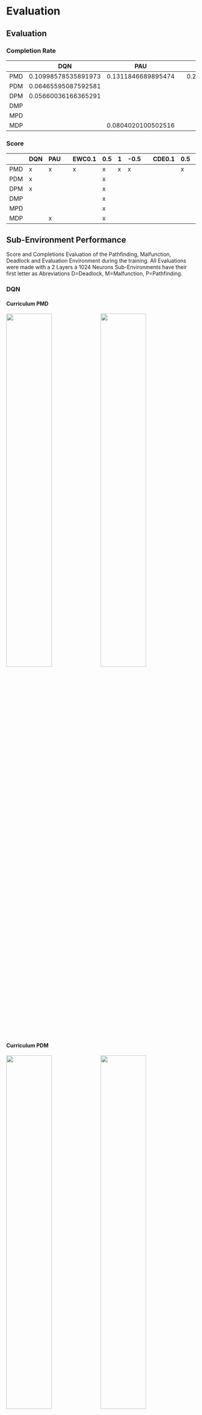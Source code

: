 # Evaluation #

## Evaluation ##
### Completion Rate ###
|     | DQN               | PAU              | | EWC0.1            | 0.5                | 1                 | -0.5              | |CDE0.1 | 0.5| 1                   | -0.5| 
|-----|-------------------|------------------|-|-------------------|--------------------|-------------------|-------------------|-|-------|----|---------------------|-----|
| PMD |0.10998578535891973|0.1311846689895474| |0.24004000666777675|0.18346080796673922 |0.14735930735930755|0.10354029532111728| |       |  0.25259515570934093 | 0.14408113306522116 |     |
| PDM |0.06465595087592581|                  | |                   |0.09500177242112744 |   |     | |       |    |   |     |
| DPM |0.05660036166365291|                  | |                   |0.06928034371643421 |   |     | |       |    |   |     |
| DMP |                   |                  | |                   |0.11357586512866051 |   |     | |       |    |   |     |
| MPD |                   |                  | |                   |0.2170003393281295  |   |     | |       |    |   |     |
| MDP |                   |0.0804020100502516| |                   |0.09813664596273322 |   |     | |       |    |   |     |

### Score ###
|     | DQN | PAU | | EWC0.1| 0.5| 1 | -0.5| |CDE0.1 | 0.5| 1 | -0.5| 
|-----|-----|-----|-|-------|----|---|-----|-|-------|----|---|-----|
| PMD | x   | x   | | x     | x  | x |  x  | |       |  x | x |     |
| PDM | x   |     | |       | x  |   |     | |       |    |   |     |
| DPM | x   |     | |       | x  |   |     | |       |    |   |     |
| DMP |     |     | |       | x  |   |     | |       |    |   |     |
| MPD |     |     | |       | x  |   |     | |       |    |   |     |
| MDP |     |  x  | |       | x  |   |     | |       |    |   |     |

## Sub-Environment Performance ##
Score and Completions Evaluation of the Pathfinding, Malfunction, Deadlock and Evaluation Environment during the training.
All Evaluations were made with a 2 Layers à 1024 Neurons
Sub-Environments have their first letter as Abreviations D=Deadlock, M=Malfunction, P=Pathfinding.

### DQN ###
#### Curriculum PMD ####
<p float="left">
  <img src="images\subenv\eval_DQN-2x1024_customPMD_completions.png" width="49%" />
  <img src="images\subenv\eval_DQN-2x1024_customPMD_score.png" width="49%" />
</p> 

#### Curriculum PDM ####
<p float="left">
  <img src="images\subenv\eval_DQN-2x1024_customPDM_completions.png" width="49%" />
  <img src="images\subenv\eval_DQN-2x1024_customPDM_score.png" width="49%" />
</p> 

#### Curriculum DPM ####
<p float="left">
  <img src="images\subenv\eval_DQN-2x1024_customDPM_completions.png" width="49%" />
  <img src="images\subenv\eval_DQN-2x1024_customDPM_score.png" width="49%" />
</p> 

### PAU (m=5, n=4) ###
#### Curriculum PMD ####
<p float="left">
  <img src="images\subenv\eval_PAU-2x1024_customPMD_completions.png" width="49%" />
  <img src="images\subenv\eval_PAU-2x1024_customPMD_score.png" width="49%" />
</p>

#### Curriculum MDP ####
<p float="left">
  <img src="images\subenv\eval_PAU-2x1024_customMDP_completions.png" width="49%" />
  <img src="images\subenv\eval_PAU-2x1024_customMDP_score.png" width="49%" />
</p>

### CDE (lambda=0.5) (m=5 n=4)###
Evaluation for CDE just for the best Sub-Network at the moment
#### Curriculum PMD ####
<p float="left">
  <img src="images\subenv\eval_CDE0.5-2x1024_customPMD_completions.png" width="49%" />
  <img src="images\subenv\eval_CDE0.5-2x1024_customPMD_score.png" width="49%" />
</p>

### CDE (lambda=1) (m=5 n=4)###
Evaluation for CDE just for the best Sub-Network at the moment
#### Curriculum PMD ####
<p float="left">
  <img src="images\subenv\eval_CDE1-2x1024_customPMD_completions.png" width="49%" />
  <img src="images\subenv\eval_CDE1-2x1024_customPMD_score.png" width="49%" />
</p>

### EWC (lambda=-0.5) ###
#### Curriculum PMD ####
<p float="left">
  <img src="images\subenv\eval_EWC-0.5-2x1024_customPMD_completions.png" width="49%" />
  <img src="images\subenv\eval_EWC-0.5-2x1024_customPMD_score.png" width="49%" />
</p>

### EWC (lambda=0.1) ###
#### Curriculum PMD ####
<p float="left">
  <img src="images\subenv\eval_EWC0.1-2x1024_customPMD_completions.png" width="49%" />
  <img src="images\subenv\eval_EWC0.1-2x1024_customPMD_score.png" width="49%" />
</p>

### EWC (lambda=0.5) ###
#### Curriculum PMD ####
<p float="left">
  <img src="images\subenv\eval_EWC0.5-2x1024_customPMD_completions.png" width="49%" />
  <img src="images\subenv\eval_EWC0.5-2x1024_customPMD_score.png" width="49%" />
</p>

#### Curriculum PDM ####
<p float="left">
  <img src="images\subenv\eval_EWC0.5-2x1024_customPDM_completions.png" width="49%" />
  <img src="images\subenv\eval_EWC0.5-2x1024_customPDM_score.png" width="49%" />
</p>

#### Curriculum MPD ####
<p float="left">
  <img src="images\subenv\eval_EWC0.5-2x1024_customMPD_completions.png" width="49%" />
  <img src="images\subenv\eval_EWC0.5-2x1024_customMPD_score.png" width="49%" />
</p>

#### Curriculum MDP ####
<p float="left">
  <img src="images\subenv\eval_EWC0.5-2x1024_customMDP_completions.png" width="49%" />
  <img src="images\subenv\eval_EWC0.5-2x1024_customMDP_score.png" width="49%" />
</p>

#### Curriculum DMP ####
<p float="left">
  <img src="images\subenv\eval_EWC0.5-2x1024_customDMP_completions.png" width="49%" />
  <img src="images\subenv\eval_EWC0.5-2x1024_customDMP_score.png" width="49%" />
</p>

#### Curriculum DPM ####
<p float="left">
  <img src="images\subenv\eval_EWC0.5-2x1024_customDPM_completions.png" width="49%" />
  <img src="images\subenv\eval_EWC0.5-2x1024_customDPM_score.png" width="49%" />
</p>



### EWC (lambda=1) ###
#### Curriculum PMD ####
<p float="left">
  <img src="images\subenv\eval_EWC1-2x1024_customPMD_completions.png" width="49%" />
  <img src="images\subenv\eval_EWC1-2x1024_customPMD_score.png" width="49%" />
</p>